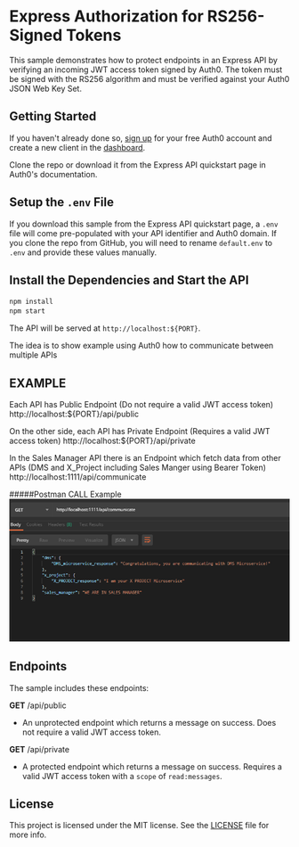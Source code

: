 # Express Authorization for RS256-Signed Tokens

This sample demonstrates how to protect endpoints in an Express API by verifying an incoming JWT access token signed by Auth0. The token must be signed with the RS256 algorithm and must be verified against your Auth0 JSON Web Key Set.

## Getting Started

If you haven't already done so, [sign up](https://auth0.com) for your free Auth0 account and create a new client in the [dashboard](https://manage.auth0.com).

Clone the repo or download it from the Express API quickstart page in Auth0's documentation.

## Setup the `.env` File

If you download this sample from the Express API quickstart page, a `.env` file will come pre-populated with your API identifier and Auth0 domain. If you clone the repo from GitHub, you will need to rename `default.env` to `.env` and provide these values manually.

## Install the Dependencies and Start the API

```bash
npm install
npm start
```

The API will be served at `http://localhost:${PORT}`.

The idea is to show example using Auth0 how to communicate between multiple APIs

## EXAMPLE

Each API has Public Endpoint (Do not require a valid JWT access token)
http://localhost:${PORT}/api/public

On the other side, each API has Private Endpoint (Requires a valid JWT access token)
http://localhost:${PORT}/api/private

In the Sales Manager API there is an Endpoint which fetch data from other APIs (DMS and X_Project including Sales Manger using Bearer Token)
http://localhost:1111/api/communicate

#####Postman CALL Example
![GitHub Logo](lib/images/example_communication.png)

## Endpoints

The sample includes these endpoints:

**GET** /api/public
* An unprotected endpoint which returns a message on success. Does not require a valid JWT access token.

**GET** /api/private
* A protected endpoint which returns a message on success. Requires a valid JWT access token with a `scope` of `read:messages`.

## License

This project is licensed under the MIT license. See the [LICENSE](LICENSE.txt) file for more info.
